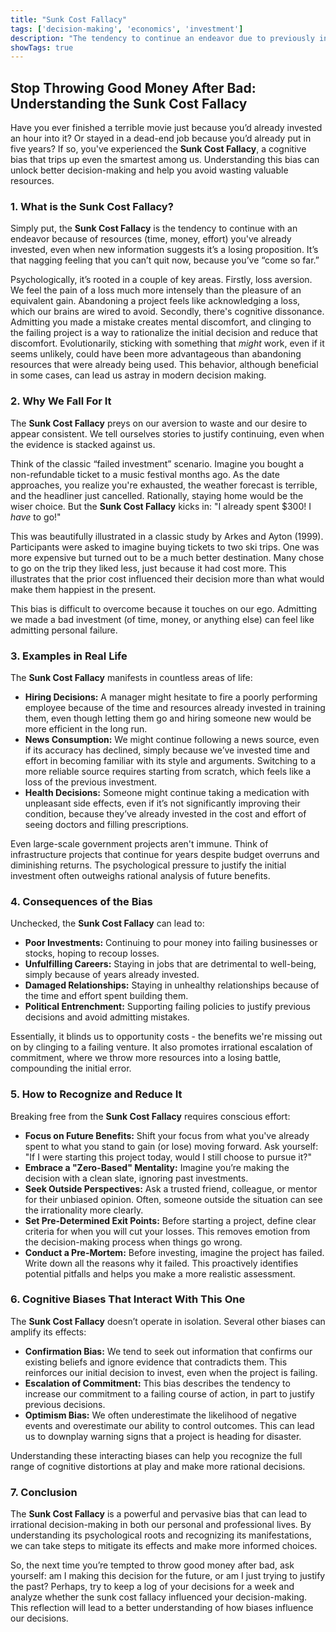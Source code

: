 ```yaml
---
title: "Sunk Cost Fallacy"
tags: ['decision-making', 'economics', 'investment']
description: "The tendency to continue an endeavor due to previously invested resources (time, money, effort) despite new evidence suggesting that terminating the endeavor would be more beneficial."
showTags: true
---
```


## Stop Throwing Good Money After Bad: Understanding the Sunk Cost Fallacy

Have you ever finished a terrible movie just because you’d already invested an hour into it? Or stayed in a dead-end job because you’d already put in five years? If so, you've experienced the **Sunk Cost Fallacy**, a cognitive bias that trips up even the smartest among us. Understanding this bias can unlock better decision-making and help you avoid wasting valuable resources.

### 1. What is the Sunk Cost Fallacy?

Simply put, the **Sunk Cost Fallacy** is the tendency to continue with an endeavor because of resources (time, money, effort) you've already invested, even when new information suggests it’s a losing proposition. It’s that nagging feeling that you can’t quit now, because you’ve “come so far.”

Psychologically, it’s rooted in a couple of key areas. Firstly, loss aversion. We feel the pain of a loss much more intensely than the pleasure of an equivalent gain. Abandoning a project feels like acknowledging a loss, which our brains are wired to avoid. Secondly, there's cognitive dissonance. Admitting you made a mistake creates mental discomfort, and clinging to the failing project is a way to rationalize the initial decision and reduce that discomfort. Evolutionarily, sticking with something that *might* work, even if it seems unlikely, could have been more advantageous than abandoning resources that were already being used. This behavior, although beneficial in some cases, can lead us astray in modern decision making.

### 2. Why We Fall For It

The **Sunk Cost Fallacy** preys on our aversion to waste and our desire to appear consistent. We tell ourselves stories to justify continuing, even when the evidence is stacked against us.

Think of the classic “failed investment” scenario. Imagine you bought a non-refundable ticket to a music festival months ago. As the date approaches, you realize you're exhausted, the weather forecast is terrible, and the headliner just cancelled. Rationally, staying home would be the wiser choice. But the **Sunk Cost Fallacy** kicks in: "I already spent $300! I *have* to go!"

This was beautifully illustrated in a classic study by Arkes and Ayton (1999). Participants were asked to imagine buying tickets to two ski trips. One was more expensive but turned out to be a much better destination. Many chose to go on the trip they liked less, just because it had cost more. This illustrates that the prior cost influenced their decision more than what would make them happiest in the present.

This bias is difficult to overcome because it touches on our ego. Admitting we made a bad investment (of time, money, or anything else) can feel like admitting personal failure.

### 3. Examples in Real Life

The **Sunk Cost Fallacy** manifests in countless areas of life:

*   **Hiring Decisions:** A manager might hesitate to fire a poorly performing employee because of the time and resources already invested in training them, even though letting them go and hiring someone new would be more efficient in the long run.
*   **News Consumption:** We might continue following a news source, even if its accuracy has declined, simply because we’ve invested time and effort in becoming familiar with its style and arguments. Switching to a more reliable source requires starting from scratch, which feels like a loss of the previous investment.
*   **Health Decisions:** Someone might continue taking a medication with unpleasant side effects, even if it’s not significantly improving their condition, because they’ve already invested in the cost and effort of seeing doctors and filling prescriptions.

Even large-scale government projects aren't immune. Think of infrastructure projects that continue for years despite budget overruns and diminishing returns. The psychological pressure to justify the initial investment often outweighs rational analysis of future benefits.

### 4. Consequences of the Bias

Unchecked, the **Sunk Cost Fallacy** can lead to:

*   **Poor Investments:** Continuing to pour money into failing businesses or stocks, hoping to recoup losses.
*   **Unfulfilling Careers:** Staying in jobs that are detrimental to well-being, simply because of years already invested.
*   **Damaged Relationships:** Staying in unhealthy relationships because of the time and effort spent building them.
*   **Political Entrenchment:** Supporting failing policies to justify previous decisions and avoid admitting mistakes.

Essentially, it blinds us to opportunity costs - the benefits we're missing out on by clinging to a failing venture. It also promotes irrational escalation of commitment, where we throw more resources into a losing battle, compounding the initial error.

### 5. How to Recognize and Reduce It

Breaking free from the **Sunk Cost Fallacy** requires conscious effort:

*   **Focus on Future Benefits:** Shift your focus from what you've already spent to what you stand to gain (or lose) moving forward. Ask yourself: "If I were starting this project today, would I still choose to pursue it?"
*   **Embrace a "Zero-Based" Mentality:** Imagine you’re making the decision with a clean slate, ignoring past investments.
*   **Seek Outside Perspectives:** Ask a trusted friend, colleague, or mentor for their unbiased opinion. Often, someone outside the situation can see the irrationality more clearly.
*   **Set Pre-Determined Exit Points:** Before starting a project, define clear criteria for when you will cut your losses. This removes emotion from the decision-making process when things go wrong.
*   **Conduct a Pre-Mortem:** Before investing, imagine the project has failed. Write down all the reasons why it failed. This proactively identifies potential pitfalls and helps you make a more realistic assessment.

### 6. Cognitive Biases That Interact With This One

The **Sunk Cost Fallacy** doesn’t operate in isolation. Several other biases can amplify its effects:

*   **Confirmation Bias:** We tend to seek out information that confirms our existing beliefs and ignore evidence that contradicts them. This reinforces our initial decision to invest, even when the project is failing.
*   **Escalation of Commitment:** This bias describes the tendency to increase our commitment to a failing course of action, in part to justify previous decisions.
*   **Optimism Bias:** We often underestimate the likelihood of negative events and overestimate our ability to control outcomes. This can lead us to downplay warning signs that a project is heading for disaster.

Understanding these interacting biases can help you recognize the full range of cognitive distortions at play and make more rational decisions.

### 7. Conclusion

The **Sunk Cost Fallacy** is a powerful and pervasive bias that can lead to irrational decision-making in both our personal and professional lives. By understanding its psychological roots and recognizing its manifestations, we can take steps to mitigate its effects and make more informed choices.

So, the next time you’re tempted to throw good money after bad, ask yourself: am I making this decision for the future, or am I just trying to justify the past? Perhaps, try to keep a log of your decisions for a week and analyze whether the sunk cost fallacy influenced your decision-making. This reflection will lead to a better understanding of how biases influence our decisions.

